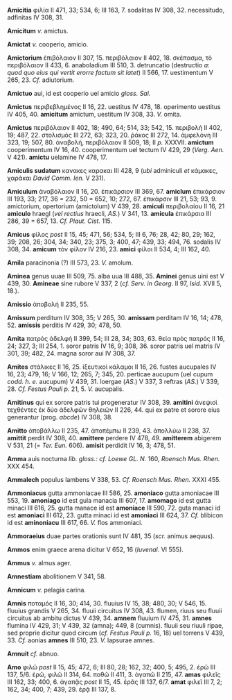 **Amicitia** φιλία II 471, 33; 534, 6; III 163, 7. sodalitas IV 308, 32.
necessitudo, adfinitas IV 308, 31.

**Amicitum** *v.* amictus.

**Amictat** *v.* cooperio, amicio.

**Amictorium** ἐπιβόλαιον II 307, 15. περιβόλαιον II 402, 18. σκέπασμα,
τὸ περιβόλαιον II 433, 6. anaboladium III 510, 3. detruncatio
(destructio *a*: *quod quo eius qui vertit erorre factum sit latet*) II
566, 17. uestimentum V 265, 23. *Cf.* adiutorium.

**Amictuo** aui, id est cooperio uel amicio *gloss. Sal.*

**Amictus** περιβεβλημένος II 16, 22. uestitus IV 478, 18. operimento
uestitus IV 405, 40. **amicitum** amictum, uestitum IV 308, 33. *V.*
omita.

**Amictus** περιβόλαιον II 402, 18; 490, 64; 514, 33; 542, 15. περιβολή
II 402, 19; 487, 22. στολισμός III 272, 63; 323, 20. ῥάκος III 272, 14.
ἀμφελόνη III 323, 19; 507, 80. ἀναβολή, περιβόλαιον II 509, 18; II *p.*
XXXVII. **amictum** cooperimentum IV 16, 40. cooperimentum uel tectum IV
429, 29 (*Verg. Aen.* V 421). **amictu** uelamine IV 478, 17.

**Amiculis sudatum** κανακες καρακαι III 428, 9 (*ubi* adminiculi *et*
κάμακες, χαράκαι *David Comm. Ien.* V 231).

**Amiculum** ἀναβόλαιον II 16, 20. ἐπικάρσιον III 369, 67. **amiclum**
ἐπικάρσιον III 193, 33; 217, 36 = 232, 50 = 652, 10; 272, 67. ἐπικάρσιν
III 21, 53; 93, 9. amictorium, opertorium (amictolum) V 439, 28.
**amiculi** περιβολαίου II 16, 21 **amiculo** hraegl (*vel rectius*
hraecli, *AS.*) V 341, 13. **amicula** ἐπικάρσια III 286, 39 = 657, 13.
*Cf. Plaut. Cist.* 115.

**Amicus** φίλος *post* II 15, 45; 471, 56; 534, 5; III 6, 76; 28, 42;
80, 29; 162, 39; 208, 26; 304, 34; 340, 23; 375, 3; 400, 47; 439, 33;
494, 76. sodalis IV 308, 34. **amicum** τὸν φίλον IV 216, 23. **amici**
φίλοι II 534, 4; III 162, 40.

**Amila** paracinonia (?) III 573, 23. *V.* amolum.

**Aminea** genus uuae III 509, 75. alba uua III 488, 35. **Aminei**
genus uini est V 439, 30. **Amineae** sine rubore V 337, 2 (*cf. Serv.
in Georg.* II 97, *Isid.* XVII 5, 18.).

**Amissio** ἀποβολή II 235, 55.

**Amissum** perditum IV 308, 35; V 265, 30. **amissam** perditam IV 16,
14; 478, 52. **amissis** perditis IV 429, 30; 478, 50.

**Amita** πατρὸς ἀδελφή II 399, 54; III 28, 34; 303, 63. θεία πρὸς
πατρός II 16, 24; 327, 3; III 254, 1. soror patris IV 16, 9; 308, 36.
soror patris uel matris IV 301, 39; 482, 24. magna soror aui IV 308, 37.

**Amites** στάλικες II 16, 25. ἰξευτικοὶ κάλαμοι II 16, 26. fustes
aucupales IV 16, 23; 479, 16; V 166, 12; 265, 7; 345, 20. perticae
aucupum (uel cupum *codd. h. e.* aucupum) V 439, 31. loergae (*AS.*) V
337, 3 reftras (*AS.*) V 339, 28. *Cf. Festus Pauli p.* 21, 5. *V.*
aucupalis.

**Amitinus** qui ex sorore patris tui progeneratur IV 308, 39.
**amitini** ἀνεψιοὶ τεχθέντες ἐκ δύο ἀδελφῶν θηλειῶν II 226, 44. qui ex
patre et sorore eius generantur (prog. *abcde*) IV 308, 38.

**Amitto** ἀποβάλλω II 235, 47. ἀποπέμπω II 239, 43. ἀπολλύω II 238, 37.
**amittit** perdit IV 308, 40. **amittere** perdere IV 478, 49.
**amitterem** abigerem V 531, 21 (= *Ter. Eun.* 606). **amisit**
perdidit IV 16, 3; 478, 51.

**Amma** auis nocturna *lib. gloss.: cf. Loewe GL. N.* 160, *Roensch
Mus. Rhen.* XXX 454.

**Ammalech** populus lambens V 338, 53. *Cf. Roensch Mus. Rhen.* XXXI
455.

**Ammoniacus** gutta ammoniacae III 586, 25. **amoniaco** gutta
amoniacae III 553, 19. **amoniago** id est gula manacia III 607, 17.
**amomago** id est gutta minaci III 616, 25. gutta manace id est
**amoniace** III 590, 72. guta manaci id est **amoniaci** III 612, 23.
gutta minaci id est **amoniaci** III 624, 37. *Cf.* blibicon id est
**aminoniacu** III 617, 66. *V.* flos ammoniaci.

**Ammoraeius** duae partes orationis sunt IV 481, 35 (*scr.* animus
aequus).

**Ammos** enim graece arena dicitur V 652, 16 (*Iuvenal.* VI 555).

**Ammus** *v.* almus ager.

**Amnestiam** abolitionem V 341, 58.

**Amnicum** *v.* pelagia carina.

**Amnis** ποταμός II 16, 30; 414, 30. fluuius IV 15, 38; 480, 30; V 546,
15. fluuius grandis V 265, 34. fluuii circuitus IV 308, 43. flumen,
riuus seu fluuii circuitus ab ambitu dictus V 439, 34. **amnem** fluuium
IV 475, 31. **amnes** flumina IV 429, 31; V 439, 32 (amna); 449, 8
(cumnis). fluuii seu riuuli ripae, sed proprie dicitur quod circum (*cf.
Festus Pauli p.* 16, 18) uel torrens V 439, 33. *Cf.* aonias **amnes**
III 510, 23. *V.* lapsurae amnes.

**Amnuit** *cf.* abnuo.

**Amo** φιλῶ *post* II 15, 45; 472, 6; III 80, 28; 162, 32; 400, 5; 495,
2. ἐρῶ III 137, 5/6. ἐρῶ, φιλῶ II 314, 64. ποθῶ II 411, 3. ἀγαπῶ II 215,
47. **amas** φιλεῖς III 162, 33; 400, 6. ἀγαπᾷς *post* II 15, 45. ἐρᾶς
III 137, 6/7. **amat** φιλεῖ III 7, 2; 162, 34; 400, 7; 439, 29. ἐρᾷ III
137, 8.
